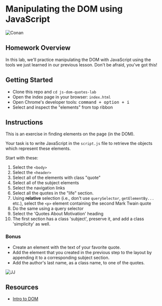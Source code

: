 # Manipulating the DOM using JavaScript

![Conan](https://external-content.duckduckgo.com/iu/?u=https%3A%2F%2Fi2.wp.com%2Fgifrific.com%2Fwp-content%2Fuploads%2F2013%2F01%2FConan-Obrien-Shock-then-Approval.gif%3Fssl%3D1&f=1&nofb=1)

## Homework Overview
In this lab, we'll practice manipulating the DOM with JavaScript using the tools we just learned in our previous lesson. Don't be afraid, you've got this!

## Getting Started
  - Clone this repo and `cd js-dom-quotes-lab`
  - Open the index page in your browser: `index.html`
  - Open Chrome's developer tools: <kbd>command + option + i</kbd>
  - Select and inspect the "elements" from top ribbon

## Instructions
This is an exercise in finding elements on the page (in the DOM).

Your task is to write JavaScript in the `script.js` file to retrieve the objects which represent these elements.

Start with these:
  1. Select the `<body>`
  2. Select the `<header>`
  3. Select all of the elements with class "quote"
  4. Select all of the subject elements
  5. Select the navigation links
  6. Select all the quotes in the "life" section.
  7. Using **relative** selection (i.e., don't use `querySelector`, `getElementBy...` etc.), select the `<p>` element containing the second Mark Twain quote
  8. Do the same using a query selector
  9. Select the 'Quotes About Motivation' heading
  10. The first section has a class 'subject', preserve it, and add a class 'simplicity' as well.

### Bonus
  - Create an element with the text of your favorite quote.
  - Add the element that you created in the previous step to the layout by appending it to a corresponding subject section.
  - Add the author's last name, as a class name, to one of the quotes.

![JJ](https://external-content.duckduckgo.com/iu/?u=https%3A%2F%2Fimg.buzzfeed.com%2Fbuzzfeed-static%2Fstatic%2F2014-01%2Fenhanced%2Fwebdr06%2F27%2F15%2Fanigif_enhanced-buzz-22371-1390853307-13.gif&f=1&nofb=1)

## Resources
  - [Intro to DOM](https://github.com/SEI-R-1-25/u1_lesson_js_dom)
